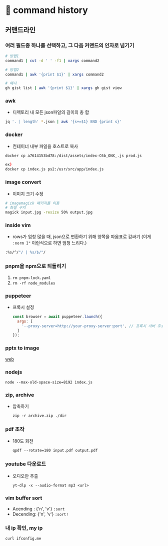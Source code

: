 # 󰏢 command history



## 커맨드라인


### 여러 필드중 하나를 선택하고, 그 다음 커맨드의 인자로 넘기기

```bash
# 방법1
command1 | cut -d ' ' -f1 | xargs command2

# 방법2
command1 | awk '{print $1}' | xargs command2

# 예시
gh gist list | awk '{print $1}' | xargs gh gist view
```


### awk

- 디렉토리 내 모든 json파일의 길이의 총 합
```bash
jq '. | length' *.json | awk '{s+=$1} END {print s}'
```


### docker

- 컨테이너 내부 파일을 호스트로 복사
```bash
docker cp a7614153bd78:/dist/assets/index-C6b_ONX_.js prod.js

ex)
docker cp index.js ps2:/usr/src/app/index.js
```


### image convert

- 이미지 크기 수정
```bash
# imagemagick 패키지를 이용
# 화질 구지
magick input.jpg -resize 50% output.jpg
```


### inside vim

- rows가 엄청 많을 때, json으로 변환하기 위해 양쪽을 따옴표로 감싸기
  (이게 `:norm I"` 이런식으로 하면 엄청 느리다.)

```bash
:%s/^/"/ | %s/$/"/
```


### pnpm을 npm으로 되돌리기

1. `rm pnpm-lock.yaml`
2. `rm -rf node_modules`

### puppeteer

- 프록시 설정

  ```javascript
  const browser = await puppeteer.launch({
    args: [
      '--proxy-server=http://your-proxy-server:port', // 프록시 서버 주소
    ]
  });
  ```


### pptx to image

[web](https://convertio.co/kr/pptx-png/)

### nodejs

`node --max-old-space-size=8192 index.js`


### zip, archive

- 압축하기

  `zip -r archive.zip ./dir`


### pdf 조작

- 180도 회전

  `qpdf --rotate=180 input.pdf output.pdf`

### youtube 다운로드

- 오디오만 추출

  `yt-dlp -x --audio-format mp3 <url>`

### vim buffer sort

- Acending : {'n', 'v'} `:sort`
- Decending: {'n', 'v'} `:sort!`

### 내 ip 확인, my ip

`curl ifconfig.me`
